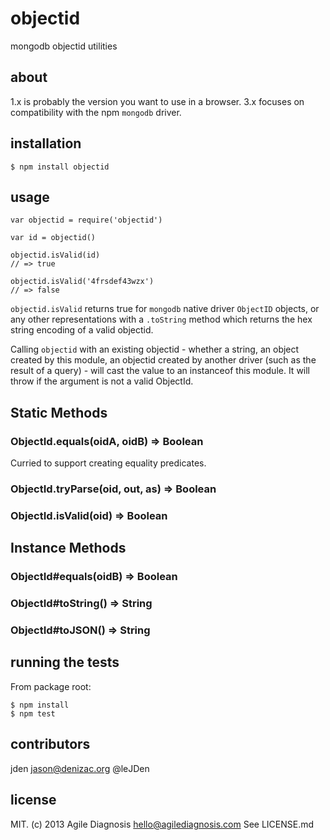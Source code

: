 # objectid
mongodb objectid utilities

## about

1.x is probably the version you want to use in a browser. 3.x focuses on compatibility with the npm `mongodb` driver.

## installation

    $ npm install objectid

## usage

    var objectid = require('objectid')

    var id = objectid()

    objectid.isValid(id)
    // => true

    objectid.isValid('4frsdef43wzx')
    // => false

`objectid.isValid` returns true for `mongodb` native driver `ObjectID` objects, or any other representations with a `.toString` method which returns the hex string encoding of a valid objectid.

Calling `objectid` with an existing objectid - whether a string, an object created by this module, an objectid created by another driver (such as the result of a query) - will cast the value to an instanceof this module. It will throw if the argument is not a valid ObjectId.

## Static Methods

### ObjectId.equals(oidA, oidB) => Boolean
Curried to support creating equality predicates.

### ObjectId.tryParse(oid, out, as) => Boolean

### ObjectId.isValid(oid) => Boolean

## Instance Methods

### ObjectId#equals(oidB) => Boolean

### ObjectId#toString() => String

### ObjectId#toJSON() => String

## running the tests

From package root:

    $ npm install
    $ npm test

## contributors

jden <jason@denizac.org> @leJDen

## license

MIT. (c) 2013 Agile Diagnosis <hello@agilediagnosis.com> See LICENSE.md

